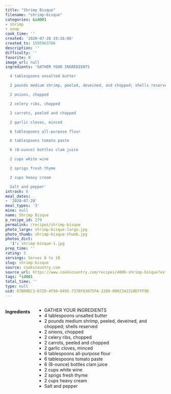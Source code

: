 ```yaml
---
title: "Shrimp Bisque"
filename: "shrimp-bisque"
categories: &id001
- shrimp
- soup
cook_time: ''
created: '2020-07-28 19:16:06'
created_ts: 1595963766
description: ''
difficulty: ''
favorite: 0
image_url: null
ingredients: 'GATHER YOUR INGREDIENTS

  4 tablespoons unsalted butter

  2 pounds medium shrimp, peeled, deveined, and chopped; shells reserved

  2 onions, chopped

  2 celery ribs, chopped

  2 carrots, peeled and chopped

  2 garlic cloves, minced

  6 tablespoons all-purpose flour

  6 tablespoons tomato paste

  6 (8-ounce) bottles clam juice

  2 cups white wine

  2 sprigs fresh thyme

  2 cups heavy cream

  Salt and pepper'
intrash: 0
meal_dates:
- '2020-07-28'
meal_types: '3'
mine: null
name: Shrimp Bisque
p_recipe_id: 279
permalink: /recipes/shrimp-bisque
photo_large: shrimp-bisque-large.jpg
photo_thumb: shrimp-bisque-thumb.jpg
photos_dict:
  '1': shrimp-bisque-1.jpg
prep_time: ''
rating: 5
servings: Serves 8 to 10
slug: shrimp-bisque
source: cookscountry.com
source_url: https://www.cookscountry.com/recipes/4006-shrimp-bisque?extcode=MCSKD10L0&ref=new_search_experience_4
tags: *id001
total_time: ''
type: null
uid: 07B00EC3-D72D-4F99-9495-7378F03075FA-2209-0002342328EFFF9D
---
```

<div class="large-8 medium-7 columns" id="writeup">	</div><!-- #writeup -->
</div><!-- #row-one -->
<div class="row" id="row-two">	<div class="medium-4 small-5 columns" id="ingredients"><h4>Ingredients</h4><div class="box box-ingredients content"><ul>
<li>GATHER YOUR INGREDIENTS</li>
<li>4 tablespoons unsalted butter</li>
<li>2 pounds medium shrimp, peeled, deveined, and chopped; shells reserved</li>
<li>2 onions, chopped</li>
<li>2 celery ribs, chopped</li>
<li>2 carrots, peeled and chopped</li>
<li>2 garlic cloves, minced</li>
<li>6 tablespoons all-purpose flour</li>
<li>6 tablespoons tomato paste</li>
<li>6 (8-ounce) bottles clam juice</li>
<li>2 cups white wine</li>
<li>2 sprigs fresh thyme</li>
<li>2 cups heavy cream</li>
<li>Salt and pepper</li>
</ul>
</div>	</div>	<div class="medium-6 small-7 columns" id="directions">	</div>